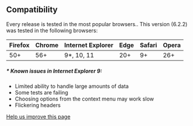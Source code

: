 Compatibility
-------------
   Every release is tested in the most popular browsers..
   This version (6.2.2) was tested in the following browsers:


   Firefox | Chrome | Internet Explorer | Edge | Safari | Opera
   ------- | ------ | ----------------- | ---- | ------ | -----
   50+     | 56+    | 9*, 10, 11        | 20+  | 9+     | 26+  

##### **\* Known issues in Internet Explorer 9:**

* Limited ability to handle large amounts of data
* Some tests are failing
* Choosing options from the context menu may work slow
* Flickering headers

 [        Help us improve this page
 ](https://github.com/handsontable/docs/edit/6.2.2/tutorials/compatibility.html)
